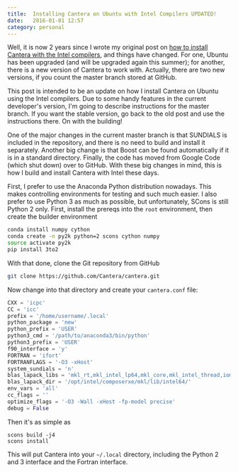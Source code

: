 ```yaml
---
title:  Installing Cantera on Ubuntu with Intel Compilers UPDATED!
date:   2016-01-01 12:57
category: personal
---
```


Well, it is now 2 years since I wrote my original post on [how to install Cantera with the Intel compilers]({static}2014-01-08-installing-cantera-on-ubuntu-12.04.3-from-scratch-source-with-Intel-compilers.md), and things have changed.
For one, Ubuntu has been upgraded (and will be upgraded again this summer); for another, there is a new version of Cantera to work with.
Actually, there are two new versions, if you count the master branch stored at GitHub.

This post is intended to be an update on how I install Cantera on Ubuntu using the Intel compilers.
Due to some handy features in the current developer's version, I'm going to describe instructions for the master branch.
If you want the stable version, go back to the old post and use the instructions there.
On with the building!
<!--more-->

One of the major changes in the current master branch is that SUNDIALS is included in the repository, and there is no need to build and install it separately.
Another big change is that Boost can be found automatically if it is in a standard directory.
Finally, the code has moved from Google Code (which shut down) over to GitHub.
With these big changes in mind, this is how I build and install Cantera with Intel these days.

First, I prefer to use the Anaconda Python distribution nowadays.
This makes controlling environments for testing and such much easier.
I also prefer to use Python 3 as much as possible, but unfortunately, SCons is still Python 2 only.
First, install the prereqs into the `root` environment, then create the builder environment

```bash
conda install numpy cython
conda create -n py2k python=2 scons cython numpy
source activate py2k
pip install 3to2
```

With that done, clone the Git repository from GitHub

```bash
git clone https://github.com/Cantera/cantera.git
```

Now change into that directory and create your `cantera.conf` file:

```python
CXX = 'icpc'
CC = 'icc'
prefix = '/home/username/.local'
python_package = 'new'
python_prefix = 'USER'
python3_cmd = '/path/to/anaconda3/bin/python'
python3_prefix = 'USER'
f90_interface = 'y'
FORTRAN = 'ifort'
FORTRANFLAGS = '-O3 -xHost'
system_sundials = 'n'
blas_lapack_libs = 'mkl_rt,mkl_intel_lp64,mkl_core,mkl_intel_thread,iomp5'
blas_lapack_dir = '/opt/intel/composerxe/mkl/lib/intel64/'
env_vars = 'all'
cc_flags = ''
optimize_flags = '-O3 -Wall -xHost -fp-model precise'
debug = False
```

Then it's as simple as

    scons build -j4
    scons install

This will put Cantera into your `~/.local` directory, including the Python 2 and 3 interface and the Fortran interface.
